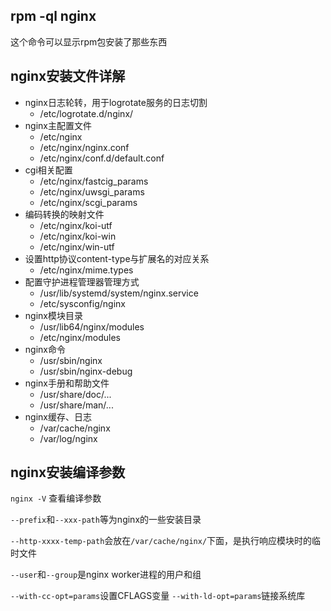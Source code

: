 ## rpm -ql nginx

这个命令可以显示rpm包安装了那些东西

## nginx安装文件详解

- nginx日志轮转，用于logrotate服务的日志切割
  - /etc/logrotate.d/nginx/
- nginx主配置文件
  - /etc/nginx
  - /etc/nginx/nginx.conf
  - /etc/nginx/conf.d/default.conf
- cgi相关配置
  - /etc/nginx/fastcig_params
  - /etc/nginx/uwsgi_params
  - /etc/nginx/scgi_params
- 编码转换的映射文件
  - /etc/nginx/koi-utf
  - /etc/nginx/koi-win
  - /etc/nginx/win-utf
- 设置http协议content-type与扩展名的对应关系
  - /etc/nginx/mime.types
- 配置守护进程管理器管理方式
  - /usr/lib/systemd/system/nginx.service
  - /etc/sysconfig/nginx
- nginx模块目录
  - /usr/lib64/nginx/modules
  - /etc/nginx/modules
- nginx命令
  - /usr/sbin/nginx
  - /usr/sbin/nginx-debug
- nginx手册和帮助文件
  - /usr/share/doc/...
  - /usr/share/man/...
- nginx缓存、日志
  - /var/cache/nginx
  - /var/log/nginx

## nginx安装编译参数

`nginx -V` 查看编译参数

`--prefix`和`--xxx-path`等为nginx的一些安装目录

`--http-xxxx-temp-path`会放在`/var/cache/nginx/`下面，是执行响应模块时的临时文件

`--user`和`--group`是nginx worker进程的用户和组

`--with-cc-opt=params`设置CFLAGS变量
`--with-ld-opt=params`链接系统库


